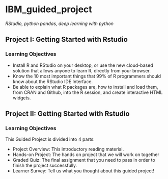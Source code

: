 # IBM_guided_project
*RStudio, python pandas, deep learning with python*
<br>
## Project I: Getting Started with Rstudio
### Learning Objectives
- Install R and RStudio on your desktop, or use the new cloud-based solution that allows anyone to learn R, directly from your browser.
- Know the 10 most important things that 99% of R programmers should know about the RStudio IDE Interface.
- Be able to explain what R packages are, how to install and load them, from CRAN and Github, into the R session, and create interactive HTML widgets.
## Project II: Getting Started with Rstudio
### Learning Objectives
This Guided Project is divided into 4 parts:
- Project Overview: This introductory reading material.
- Hands-on Project: The hands on project that we will work on together
- Graded Quiz: The final assignment that you need to pass in order to finish the project successfully.
- Learner Survey: Tell us what you thought about this guided project! 
